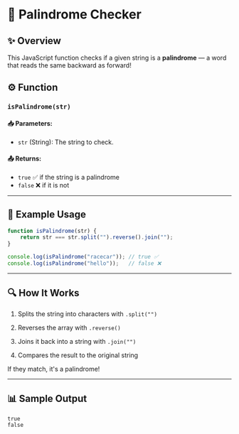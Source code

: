 # 🔁 Palindrome Checker

## ✨ Overview  
This JavaScript function checks if a given string is a **palindrome** — a word that reads the same backward as forward!

## ⚙️ Function

### `isPalindrome(str)`

#### 📥 Parameters:
- `str` (String): The string to check.

#### 📤 Returns:
- `true` ✅ if the string is a palindrome  
- `false` ❌ if it is not

---

## 🧪 Example Usage
```javascript
function isPalindrome(str) {
    return str === str.split("").reverse().join("");
}

console.log(isPalindrome("racecar")); // true ✅
console.log(isPalindrome("hello"));   // false ❌
```
---
## 🔍 How It Works
1. Splits the string into characters with `.split("")`

2. Reverses the array with `.reverse()`

3. Joins it back into a string with `.join("")`

4. Compares the result to the original string

If they match, it's a palindrome! 

---
## 📊 Sample Output
```arduino
true
false
```
